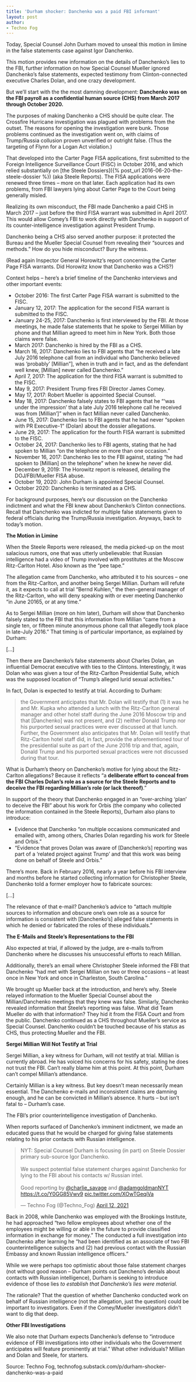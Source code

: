 ```yaml
---
title: 'Durham shocker: Danchenko was a paid FBI informant'
layout: post
author:
- Techno Fog
---
```


Today, Special Counsel John Durham moved to unseal this motion in limine in the false statements case against Igor Danchenko.

This motion provides new information on the details of Danchenko’s lies to the FBI, further information on how Special Counsel Mueller ignored Danchenko’s false statements, expected testimony from Clinton-connected executive Charles Dolan, and one crazy development.

But we’ll start with the the most damning development: **Danchenko was on the FBI payroll as a confidential human source (CHS) from March 2017 through October 2020.**

The purposes of making Danchenko a CHS should be quite clear. The Crossfire Hurricane investigation was plagued with problems from the outset. The reasons for opening the investigation were bunk. Those problems continued as the investigation went on, with claims of Trump/Russia collusion proven unverified or outright false. (Thus the targeting of Flynn for a Logan Act violation.)

That developed into the Carter Page FISA applications, first submitted to the Foreign Intelligence Surveillance Court (FISC) in October 2016, and which relied substantially on [the Steele Dossiers]({% post_url 2016-06-20-the-steele-dossier %}) (aka Steele Reports). The FISA applications were renewed three times – more on that later. Each application had its own problems, from FBI lawyers lying about Carter Page to the Court being generally misled.

Realizing its own misconduct, the FBI made Danchenko a paid CHS in March 2017 – just before the third FISA warrant was submitted in April 2017. This would allow Comey’s FBI to work directly with Danchenko in support of its counter-intelligence investigation against President Trump.

Danchenko being a CHS also served another purpose: it protected the Bureau and the Mueller Special Counsel from revealing their “sources and methods.” How do you hide misconduct? Bury the witness.

(Read again Inspector General Horowitz’s report concerning the Carter Page FISA warrants. Did Horowitz know that Danchenko was a CHS?)

Context helps – here’s a brief timeline of the Danchenko interviews and other important events:

- October 2016: The first Carter Page FISA warrant is submitted to the FISC.
- January 12, 2017: The application for the second FISA warrant is submitted to the FISC.
- January 24-25, 2017: Danchenko is first interviewed by the FBI. At those meetings, he made false statements that he spoke to Sergei Millian by phone and that Millian agreed to meet him in New York. Both those claims were false.
- March 2017: Danchenko is hired by the FBI as a CHS.
- March 16, 2017: Danchenko lies to FBI agents that “he received a late July 2016 telephone call from an individual who Danchenko believed was ‘probably’ [Millian”], when in truth and in fact, and as the defendant well knew, [Millian] never called Danchenko.”
- April 7, 2017: The application for the third FISA warrant is submitted to the FISC.
- May 9, 2017: President Trump fires FBI Director James Comey.
- May 17, 2017: Robert Mueller is appointed Special Counsel.
- May 18, 2017: Danchenko falsely states to FBI agents that he “‘was under the impression’ that a late July 2016 telephone call he received was from [Millian’]” when in fact Millian never called Danchenko.
- June 15, 2017: Danchenko lies to FBI agents that he had never “spoken with PR Executive-1” (Dolan) about the dossier allegations.
- June 29, 2017: The application for the fourth FISA warrant is submitted to the FISC.
- October 24, 2017: Danchenko lies to FBI agents, stating that he had spoken to Millian “on the telephone on more than one occasion.”
- November 16, 2017: Danchenko lies to the FBI against, stating “he had spoken to [Millian] on the telephone” when he knew he never did.
- December 9, 2019: The Horowitz report is released, detailing the DOJ/FBI/Mueller FISA abuse.
- October 19, 2020: John Durham is appointed Special Counsel.
- October 2020: Danchenko is terminated as a CHS.

For background purposes, here’s our discussion on the Danchenko indictment and what the FBI knew about Danchenko’s Clinton connections. Recall that Danchenko was indicted for multiple false statements given to federal officials during the Trump/Russia investigation. Anyways, back to today’s motion.

**The Motion in Limine**

When the Steele Reports were released, the media picked-up on the most salacious rumors, one that was utterly unbelievable: that Russian intelligence had a video of Trump involved with prostitutes at the Moscow Ritz-Carlton Hotel. Also known as the “pee tape.”

The allegation came from Danchenko, who attributed it to his sources – one from the Ritz-Carlton, and another being Sergei Millian. Durham will refute it, as it expects to call at trial “Bernd Kuhlen,” the then-general manager of the Ritz-Carlton, who will deny speaking with or ever meeting Danchenko “in June 20165, or at any time.”

As to Sergei Millian (more on him later), Durham will show that Danchenko falsely stated to the FBI that this information from Millian “came from a single ten, or fifteen minute anonymous phone call that allegedly took place in late-July 2016.” That timing is of particular importance, as explained by Durham:

[…]

Then there are Danchenko’s false statements about Charles Dolan, an influential Democrat executive with ties to the Clintons. Interestingly, it was Dolan who was given a tour of the Ritz-Carlton Presidential Suite, which was the supposed location of “Trump’s alleged lurid sexual activities.”

In fact, Dolan is expected to testify at trial. According to Durham:

> the Government anticipates that Mr. Dolan will testify that (1) it was he and Mr. Kupka who attended a lunch with the Ritz-Carlton general manager and other hotel staff during the June 2016 Moscow trip and that [Danchenko] was not present, and (2) neither Donald Trump nor his purported sexual practices were ever discussed at that lunch. Further, the Government also anticipates that Mr. Dolan will testify that Ritz-Carlton hotel staff did, in fact, provide the aforementioned tour of the presidential suite as part of the June 2016 trip and that, again, Donald Trump and his purported sexual practices were not discussed during that tour.

What is Durham’s theory on Danchenko’s motive for lying about the Ritz-Carlton allegations? Because it reflects “a **deliberate effort to conceal from the FBI Charles Dolan’s role as a source for the Steele Reports and to deceive the FBI regarding Millian’s role (or lack thereof)**.”

In support of the theory that Danchenko engaged in an “over-arching ‘plan’ to deceive the FBI” about his work for Orbis (the company who collected the information contained in the Steele Reports), Durham also plans to introduce:

- Evidence that Danchenko “on multiple occasions communicated and emailed with, among others, Charles Dolan regarding his work for Steele and Orbis.”
- “Evidence that proves Dolan was aware of [Danchenko’s] reporting was part of a ‘related project against Trump’ and that this work was being done on behalf of Steele and Orbis.”

There’s more. Back in February 2016, nearly a year before his FBI interview and months before he started collecting information for Christopher Steele, Danchenko told a former employer how to fabricate sources:

[…]

The relevance of that e-mail? Danchenko’s advice to “attach multiple sources to information and obscure one’s own role as a source for information is consistent with [Danchenko’s] alleged false statements in which he denied or fabricated the roles of these individuals.”

**The E-Mails and Steele’s Representations to the FBI**

Also expected at trial, if allowed by the judge, are e-mails to/from Danchenko where he discusses his unsuccessful efforts to reach Millian.

Additionally, there’s an email where Christopher Steele informed the FBI that Danchenko “had met with Sergei Millian on two or three occasions – at least once in New York and once in Charleston, South Carolina.”

We brought up Mueller back at the introduction, and here’s why. Steele relayed information to the Mueller Special Counsel about the Millian/Danchenko meetings that they knew was false. Similarly, Danchenko revealed information that Steele’s reporting was false. What did Team Mueller do with that information? They hid it from the FISA Court and from the public. Danchenko continued as a CHS throughout Mueller’s service as Special Counsel. Danchenko couldn’t be touched because of his status as CHS, thus protecting Mueller and the FBI.

**Sergei Millian Will Not Testify at Trial**

Sergei Millian, a key witness for Durham, will not testify at trial. Millian is currently abroad. He has voiced his concerns for his safety, stating he does not trust the FBI. Can’t really blame him at this point. At this point, Durham can’t compel Millian’s attendance.

Certainly Millian is a key witness. But key doesn’t mean necessarily mean essential. The Danchenko e-mails and inconsistent claims are damning enough, and he can be convicted in Millian’s absence. It hurts – but isn’t fatal to – Durham’s case.

The FBI’s prior counterintelligence investigation of Danchenko.

When reports surfaced of Danchenko’s imminent indictment, we made an educated guess that he would be charged for giving false statements relating to his prior contacts with Russian intelligence.

<blockquote class="twitter-tweet"><p lang="en" dir="ltr">NYT: Special Counsel Durham is focusing (in part) on Steele Dossier primary sub-source Igor Danchenko.<br><br>We suspect potential false statement charges against Danchenko for lying to the FBI about his contacts w/ Russian intel.<br><br>Good reporting by <a href="https://twitter.com/charlie_savage?ref_src=twsrc%5Etfw">@charlie_savage</a> and <a href="https://twitter.com/adamgoldmanNYT?ref_src=twsrc%5Etfw">@adamgoldmanNYT</a> <a href="https://t.co/Y0GG85Vwv9">https://t.co/Y0GG85Vwv9</a> <a href="https://t.co/XOwTGeqiVa">pic.twitter.com/XOwTGeqiVa</a></p>&mdash; Techno Fog (@Techno_Fog) <a href="https://twitter.com/Techno_Fog/status/1381710906728546304?ref_src=twsrc%5Etfw">April 12, 2021</a></blockquote> <script async src="https://platform.twitter.com/widgets.js" charset="utf-8"></script>

Back in 2008, while Danchenko was employed with the Brookings Institute, he had approached “two fellow employees about whether one of the employees might be willing or able in the future to provide classified information in exchange for money.” The conducted a full investigation into Danchenko after learning he “had been identified as an associate of two FBI counterintelligence subjects and (2) had previous contact with the Russian Embassy and known Russian intelligence officers.”

While we were perhaps too optimistic about those false statement charges (not without good reason – Durham points out Dancheno’s denials about contacts with Russian intelligence), Durham is seeking to introduce evidence of those lies *to establish that Danchenko’s lies were material.*

The rationale? That the question of whether Danchenko conducted work on behalf of Russian intelligence (not the allegation, just the question) could be important to investigators. Even if the Comey/Mueller investigators didn’t want to dig that deep.

**Other FBI Investigations**

We also note that Durham expects Danchenko’s defense to “introduce evidence of FBI investigations into other individuals who the Government anticipates will feature prominently at trial.” What other individuals? Millian and Dolan and Steele, for starters.

Source: Techno Fog, technofog.substack.com/p/durham-shocker-danchenko-was-a-paid
